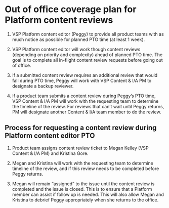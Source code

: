 # Out of office coverage plan for Platform content reviews


1. VSP Platform content editor (Peggy) to provide all product teams with as much notice as possible for planned PTO time (at least 1 week). 

2. VSP Platform content editor will work though content reviews (depending on priority and complexity) ahead of planned PTO time. The goal is to complete all in-flight content review requests before going out of office. 

3. If a submitted content review requires an additional review that would fall during PTO time, Peggy will work with VSP Content & I/A PM to designate a backup reviewer. 

4. If a product team submits a content review during Peggy’s PTO time, VSP Content & I/A PM will work with the requesting team to determine the timeline of the review. For reviews that can’t wait until Peggy returns, PM will designate another Content & I/A team member to do the review. 


## Process for requesting a content review during Platform content editor PTO

1. Product team assigns content review ticket to Megan Kelley (VSP Content & I/A PM) and Kristina Gore. 

2. Megan and Kristina will work with the requesting team to determine timeline of the review, and if this review needs to be completed before Peggy returns. 

3. Megan will remain “assigned” to the issue until the content review is completed and the issue is closed. This is to ensure that a Platform member can assist if follow up is needed. This will also allow Megan and Kristina to debrief Peggy appropriately when she returns to the office. 
